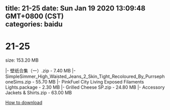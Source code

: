 
title: 21-25
date: Sun Jan 19 2020 13:09:48 GMT+0800 (CST)    
categories: baidu
---

# 21-25
size: 153.20 MB
 
 
|- 壁纸合集（一）.zip - 7.40 MB
|- SimpleSimmer_High_Waisted_Jeans_2_Skin_Tight_Recoloured_By_PurrsephoneSims.zip - 55.70 MB
|- PinkFuel City Living Exposed Filaments Lights.package - 2.30 MB
|- Grilled Cheese SP.zip - 24.80 MB
|- Accessory Jackets & Shirts.zip - 63.00 MB

[How to download](https://bpcam.bemobtrk.com/go/2ceec3aa-1ca2-46d6-b9ff-aaa5c184517c?jno=751)